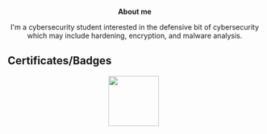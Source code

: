 <p align="center">
<b>About me</font></b>
</p>


<p align="center">I'm a cybersecurity student interested in the defensive bit of cybersecurity which may include hardening, encryption, and malware analysis.</p>
<p align="center> 
<img src="https://tryhackme-badges.s3.amazonaws.com/mooody.png"alt="Your Image Badge"/>
</p>


## Certificates/Badges


<p align="center">
  <a href="https://training.fortinet.com/local/staticpage/view.php?page=library_getting-started-in-cybersecurity" target="_blank"><img src="https://training.fortinet.com/pluginfile.php/2226724/block_html/content/NSE-exam-getting-started-cybersecurity-v2.0.png" width="100" height="100"></a>&nbsp;
</p>

